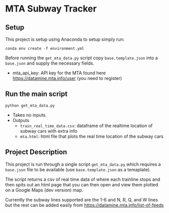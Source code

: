 # MTA Subway Tracker

## Setup
This project is setup using Anaconda to setup simply run:
```
conda env create -f environment.yml
```

Before running the `get_mta_data.py` script copy `base.template.json` into a `base.json` and supply the necessary fields.
- mta_api_key: API key for the MTA found here https://datamine.mta.info/user (you need to register)

## Run the main script
```
python get_mta_data.py
```
- Takes no inputs.
- Outputs 
    * `train_real_time_data.csv`: dataframe of the realtime location of subway cars with extra info
    * `mta.html`: html file that plots the real time location of the subway cars


## Project Description
This project is run through a single script `get_mta_data.py` which requires a `base.json` file to be available (use `base.template.json` as a temaplate).

The script returns a csv of real time data of where each trainline stops and then spits out an html page that you can then open and view them plotted on a Google Maps (dev version) map.

Currently the subway lines supported are the 1-6 and N, R, Q, and W lines but the rest can be added easily from https://datamine.mta.info/list-of-feeds
